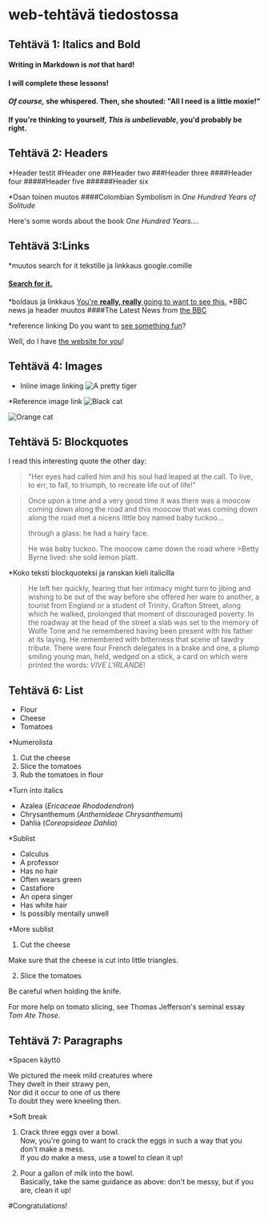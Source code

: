 # <Jere Alamaa> web-tehtävä tiedostossa

## Tehtävä 1: Italics and Bold
#### Writing in Markdown is _not_ that hard!
#### I **will** complete these lessons!
#### *Of course,* she whispered. Then, she shouted: "All I need is **a little moxie**!"
#### If you're thinking to yourself, **_This is unbelievable_**, you'd probably be right.

## Tehtävä 2: Headers
*Header testit
#Header one
##Header two
###Header three
####Header four
#####Header five
######Header six

*Osan toinen muutos
####Colombian Symbolism in *One Hundred Years of Solitude*

Here's some words about the book _One Hundred Years..._.

## Tehtävä 3:Links

*muutos search for it tekstille ja linkkaus google.comille
#### [Search for it.](www.google.com)

*boldaus ja linkkaus
[You're **really, really** going to want to see this.](www.dailykitten.com)
*BBC news ja header muutos
####The Latest News from [the BBC](www.bbc.com/news)

*reference linking
Do you want to [see something fun][a fun place]?

Well, do I have [the website for you][another fun place]!

[a fun place]: www.zombo.com
[another fun place]: www.stumbleupon.com

## Tehtävä 4: Images

* Inline image linking
![A pretty tiger](https://upload.wikimedia.org/wikipedia/commons/5/56/Tiger.50.jpg)

*Reference image link
![Black cat][Black]

![Orange cat][Orange]

[Black]: https://upload.wikimedia.org/wikipedia/commons/a/a3/81_INF_DIV_SSI.jpg
[Orange]: http://icons.iconarchive.com/icons/google/noto-emoji-animals-nature/256/22221-cat-icon.png

## Tehtävä 5: Blockquotes
I read this interesting quote the other day:

>"Her eyes had called him and his soul had leaped at the call. To live, to err, to fall, to triumph, to recreate life out of life!"

>Once upon a time and a very good time it was there was a moocow coming down along the road and this moocow that was coming down along the road met a nicens little boy named baby tuckoo...
>
>through a glass: he had a hairy face.
>
>He was baby tuckoo. The moocow came down the road where >Betty Byrne lived: she sold lemon platt.

*Koko teksti blockquoteksi ja ranskan kieli italicilla
>He left her quickly, fearing that her intimacy might turn to jibing and wishing to be out of the way before she offered her ware to another, a tourist from England or a student of Trinity. Grafton Street, along which he walked, prolonged that moment of discouraged poverty. In the roadway at the head of the street a slab was set to the memory of Wolfe Tone and he remembered having been present with his father at its laying. He remembered with bitterness that scene of tawdry tribute. There were four French delegates in a brake and one, a plump smiling young man, held, wedged on a stick, a card on which were printed the words: *VIVE L'IRLANDE*!

## Tehtävä 6: List

* Flour
* Cheese
* Tomatoes

*Numerolista

1. Cut the cheese
2. Slice the tomatoes
3. Rub the tomatoes in flour

*Turn into italics
* Azalea (*Ericaceae Rhododendron*)
* Chrysanthemum (*Anthemideae Chrysanthemum*)
* Dahlia (*Coreopsideae Dahlia*)

*Sublist
* Calculus
 * A professor
 *  Has no hair
 *   Often wears green
* Castafiore
 *  An opera singer
 *  Has white hair
 *  Is possibly mentally unwell

 *More sublist

 1. Cut the cheese

 Make sure that the cheese is cut into little triangles.

2. Slice the tomatoes

 Be careful when holding the knife.

 For more help on tomato slicing, see Thomas Jefferson's  seminal essay _Tom Ate Those_.

 ## Tehtävä 7: Paragraphs
 *Spacen käyttö

 We pictured the meek mild creatures where  
They dwelt in their strawy pen,  
Nor did it occur to one of us there  
To doubt they were kneeling then.

*Soft break
1. Crack three eggs over a bowl.  
Now, you're going to want to crack the eggs in such a way that you don't make a mess.  
If you *do* make a mess, use a towel to clean it up!

2. Pour a gallon of milk into the bowl.  
Basically, take the same guidance as above: don't be messy, but if you are, clean it up!

#Congratulations!
